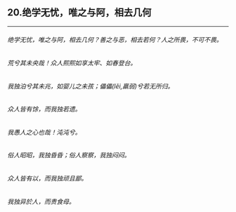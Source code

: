 ## 20.绝学无忧，唯之与阿，相去几何
---


###### 绝学无忧，唯之与阿，相去几何？善之与恶，相去若何？人之所畏，不可不畏。

###### 荒兮其未央哉！众人熙熙如享太牢、如春登台。

###### 我独泊兮其未兆，如婴儿之未孩；儡儡(lěi,羸弱)兮若无所归。

###### 众人皆有馀，而我独若遗。

###### 我愚人之心也哉！沌沌兮。

###### 俗人昭昭，我独昏昏；俗人察察，我独闷闷。

###### 众人皆有以，而我独顽且鄙。

###### 我独异於人，而贵食母。

######  

